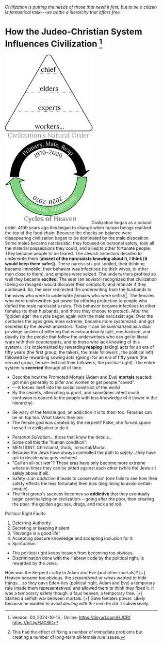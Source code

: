 [^Information]: Version: 00_2024-10-16 ; Online: <https://tinyurl.com/HJCR1> <https://bit.ly/HJCSIC>

*Civilization is putting the needs of those that need it first, but to be a citizen is fantastical task---we battle a hierarchy that offers free.*

# How the Judeo-Christian System Influences Civilization [^Information]

![](images/05_ages-of-civilization_eden.svg)![](images/10_cycles-of-heaven.svg)Civilization began as a natural order. 4100 years ago this began to change when human beings reached the top of the food chain. Because the checks on balance were disappearing civilization began to be dominated by the male disposition. Some males became narcissistic: they focused on personal safety, took all the material possessions they could, and allied to other fortunate people. They became people to be feared. The Jewish ancestors decided to underwrite them (**absent of the narcissists knowing about it, I think [it would keep them safer]**). These narcissists got spoiled, their thinking became immobile, their behavior was infectious (to their wives, to other men close to them), and empires were seized. The underwriters profited so well they became **excited**. The seer (an advisor) recognized that civilization (being so ravaged) would discover their *complicity* and retaliate if they continued. So, the seer redirected the underwriting from the husbands to the wives who were to underwrite *females* who were selfish[^effect]. The females who were underwritten got power by offering protection to people who defied the male narcissist's rules. This behavior became infectious to other females (to their husbands, and those they choose to protect). After the "golden age" the cycle began again with the male narcissist age. Over the centuries the ages grew more extreme, became more systemized, and got secreted by the Jewish ancestors. Today it can be summarized as a dual privilege system of pilfering that is extraordinarily split, mechanized, and deadly (to the people that follow the underwritees who can get in literal wars with their counterparts, and to those who lack knowing of this system). It is implemented by rewarding **reaping** (taking) acts for an era of fifty years (the first group, the takers, the male followers , the political left) followed by rewarding sowing acts (giving) for an era of fifty years (the second group, female-led and their followers, the political right). The entire system is **secreted** through all of time.

* Describe how the Promoted Mortals (Adam and Eve) **mortals** reacted: got men generally to pilfer and women to get people "saved".
* ---it forces itself into the social construct of the world
* By the secrets, alternating support, and sometimes intent much confusion is caused to the people with less knowledge of it (lower in the hierarchy).
+ Be wary of the female god, an addiction it is to them too. Females can be on top too. What takers they are.
+ The female god was created by the serpent? False, she forced space herself in civilization to do it.
* *Personal Salvation*... those that know the details...
* Some call this the "human condition".
* MENTION?: Christians!, Gods, Immortal/Mortal.
* Because the Jews have always controlled the path to *safety*...they have got to decide who gets included.
* "Call an all-out *war*"? These eras have only become more extreme where at times they can be pitted against each other (while the Jews sit safely above it all).
* Safety is an *addiction* it leads to conservatism (one fails to see how their safety effects the less fortunate) then bias (beginning to avoid certain people).
* The first group's success becomes so **addictive** that they eventually begin cannibalizing on civilization---going after the poor, then creating the poor; the golden age: sex, drugs, and rock and roll.
 
Political Right Faults:
1) Deferring Authority
2) Secreting or keeping it silent
3) "Revenge is a good life"
4) Accepting obscure knowledge and accepting inclusion for it.
5) Spiritualism
+ The political right keeps heaven from becoming too obvious.
+ Discrimination done with the Hebrew code by the political right, is rewarded by the Jews.

How was the Serpent crafty to Adam and Eve (and other mortals)?
[+] Heaven became too obvious, the *serpent/and-or wives* wanted to hide things... so they gave Eden-ites (political right, Adam and Eve) a temporary rule (made them representatives) and allowed them to think they fixed it. It was a temporary safety though, a faux heaven, a temporary free.
[+] Started a selfish war between mortals.
[+] Gave females power. Likely because he wanted to *avoid dealing with the men* he did it subversively.

[^effect]: This had the effect of fixing a number of immediate problems but creating a number of long-term all-female rule issues.